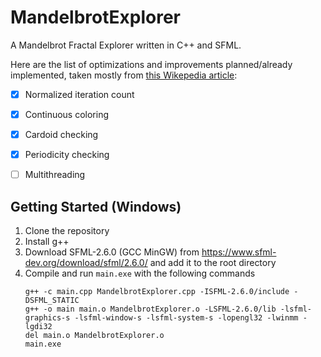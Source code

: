 # MandelbrotExplorer
A Mandelbrot Fractal Explorer written in C++ and SFML.

Here are the list of optimizations and improvements planned/already implemented, taken mostly from [this Wikepedia article](https://www.wikiwand.com/en/Plotting_algorithms_for_the_Mandelbrot_set):
- [x] Normalized iteration count
- [x] Continuous coloring
- [x] Cardoid checking
- [x] Periodicity checking
- [ ] Multithreading


## Getting Started (Windows)
1. Clone the repository
2. Install g++
3. Download SFML-2.6.0 (GCC MinGW) from https://www.sfml-dev.org/download/sfml/2.6.0/ and add it to the root directory
4. Compile and run `main.exe` with the following commands
    ```
    g++ -c main.cpp MandelbrotExplorer.cpp -ISFML-2.6.0/include -DSFML_STATIC
    g++ -o main main.o MandelbrotExplorer.o -LSFML-2.6.0/lib -lsfml-graphics-s -lsfml-window-s -lsfml-system-s -lopengl32 -lwinmm -lgdi32
    del main.o MandelbrotExplorer.o
    main.exe
    ```
